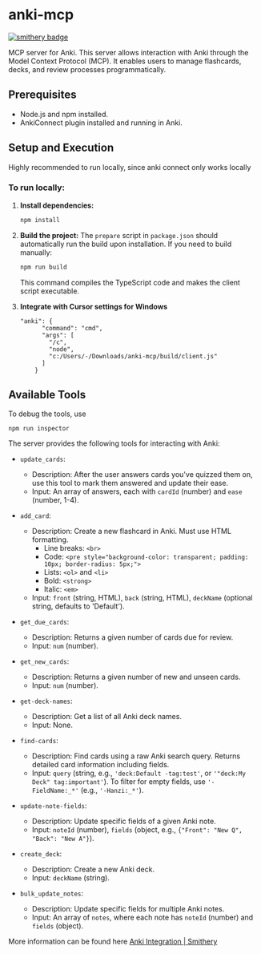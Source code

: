 # anki-mcp

[![smithery badge](https://smithery.ai/badge/@nietus/anki-mcp)](https://smithery.ai/server/@nietus/anki-mcp)

MCP server for Anki. This server allows interaction with Anki through the Model Context Protocol (MCP). It enables users to manage flashcards, decks, and review processes programmatically.

## Prerequisites

- Node.js and npm installed.
- AnkiConnect plugin installed and running in Anki.

## Setup and Execution

Highly recommended to run locally, since anki connect only works locally

### To run locally:

1. **Install dependencies:**

   ```bash
   npm install
   ```

2. **Build the project:**
   The `prepare` script in `package.json` should automatically run the build upon installation. If you need to build manually:

   ```bash
   npm run build
   ```

   This command compiles the TypeScript code and makes the client script executable.

3. **Integrate with Cursor settings for Windows**

   ```
   "anki": {
         "command": "cmd",
         "args": [
           "/c",
           "node",
           "c:/Users/-/Downloads/anki-mcp/build/client.js"
         ]
       }
   ```

## Available Tools

To debug the tools, use

```
npm run inspector
```

The server provides the following tools for interacting with Anki:

- `update_cards`:

  - Description: After the user answers cards you've quizzed them on, use this tool to mark them answered and update their ease.
  - Input: An array of answers, each with `cardId` (number) and `ease` (number, 1-4).

- `add_card`:

  - Description: Create a new flashcard in Anki. Must use HTML formatting.
    - Line breaks: `<br>`
    - Code: `<pre style="background-color: transparent; padding: 10px; border-radius: 5px;">`
    - Lists: `<ol>` and `<li>`
    - Bold: `<strong>`
    - Italic: `<em>`
  - Input: `front` (string, HTML), `back` (string, HTML), `deckName` (optional string, defaults to 'Default').

- `get_due_cards`:

  - Description: Returns a given number of cards due for review.
  - Input: `num` (number).

- `get_new_cards`:

  - Description: Returns a given number of new and unseen cards.
  - Input: `num` (number).

- `get-deck-names`:

  - Description: Get a list of all Anki deck names.
  - Input: None.

- `find-cards`:

  - Description: Find cards using a raw Anki search query. Returns detailed card information including fields.
  - Input: `query` (string, e.g., `'deck:Default -tag:test'`, or `'"deck:My Deck" tag:important'`). To filter for empty fields, use `'-FieldName:_*'` (e.g., `'-Hanzi:_*'`).

- `update-note-fields`:

  - Description: Update specific fields of a given Anki note.
  - Input: `noteId` (number), `fields` (object, e.g., `{"Front": "New Q", "Back": "New A"}`).

- `create_deck`:

  - Description: Create a new Anki deck.
  - Input: `deckName` (string).

- `bulk_update_notes`:

  - Description: Update specific fields for multiple Anki notes.
  - Input: An array of `notes`, where each note has `noteId` (number) and `fields` (object).

More information can be found here [Anki Integration | Smithery](https://smithery.ai/server/@nietus/anki-mcp)

